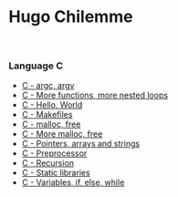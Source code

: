 # Hugo Chilemme
&nbsp;
&nbsp;
&nbsp;
### Language C

- [C - argc, argv](https://github.com/HugoCLI/holbertonschool-low_level_programming/blob/main/argc_argv/README.md)
- [C - More functions, more nested loops](https://github.com/HugoCLI/holbertonschool-low_level_programming/blob/main/functions_nested_loops/README.md)
- [C - Hello, World](https://github.com/HugoCLI/holbertonschool-low_level_programming/blob/main/hello_world/README.md)
- [C - Makefiles](https://github.com/HugoCLI/holbertonschool-low_level_programming/blob/main/makefiles/README.md)
- [C - malloc, free](https://github.com/HugoCLI/holbertonschool-low_level_programming/blob/main/malloc_free/README.md)
- [C - More malloc, free](https://github.com/HugoCLI/holbertonschool-low_level_programming/blob/main/more_malloc_free/README.md)
- [C - Pointers, arrays and strings](https://github.com/HugoCLI/holbertonschool-low_level_programming/blob/main/pointers_arrays_strings/README.md)
- [C - Preprocessor](https://github.com/HugoCLI/holbertonschool-low_level_programming/blob/main/preprocessor/README.md)
- [C - Recursion](https://github.com/HugoCLI/holbertonschool-low_level_programming/blob/main/recursion/README.md)
- [C - Static libraries](https://github.com/HugoCLI/holbertonschool-low_level_programming/blob/main/static_libraries/README.md)
- [C - Variables, if, else, while](https://github.com/HugoCLI/holbertonschool-low_level_programming/blob/main/variables_if_else_while/README.md)

